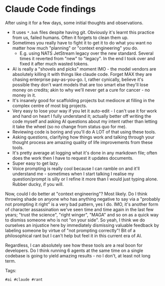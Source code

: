 # Claude Code findings

After using it for a few days, some initial thoughts and observations.

- It uses `*.bak` files despite having git. Obviously it's learnt this practice from us, failed humans. Often it forgets to clean them up.
- Sometimes you really have to fight it to get it to do what you want no matter how much "planning" or "context engineering" you do.
    - E.g. using NATS JetStream legacy over the new standard. Several times it reverted from "new" to "legacy". In the end I took over and fixed it after much wasted tokens.
- AI is really a "shovels and picks" moment IMO - the model vendors are absolutely killing it with things like claude code. Forget MAX they are chasing enterprise pay-as-you-go. I, rather cynically, believe it's possible they don't want models that are too smart else they'll lose money on credits; akin to why we'll never get a cure for cancer - no money in it. 
- It's insanely good for scaffolding projects but mediocre at filling in the complex centre of most big projects.
- Very easy to lose your way if you let it auto-edit - I can't use it for work and hand on heart I fully understand it; actually better off writing the code myself and asking AI questions about my intent rather than letting it take the wheel (so no change from status quo for me).
- Reviewing code is boring and you'll do A LOT of that using these tools.
- Asking questions, clarifying how things work and talking through your thought process are amazing quality of life improvements from these tools.
- It's pretty average at logging what it's done in any markdown file; often does the work then I have to request it updates documents.
- Super easy to get lazy.
- Voice prompting is really cool because I can ramble on and it'll understand me - sometimes when I start talking I realise my question/prompt is silly or I refine it more than I would just typing alone. Rubber ducky, if you will.

Now, could I do better at "context engineering"? Most likely. Do I think throwing shade on anyone who has anything negative to say via a "probably not prompting it right" is a very bad pattern, yes I do. IMO, it's another form of character assassination we've seen time and time again in the last few years; "trust the science", "right winger", "MAGA" and so on as a quick way to dismiss someone who is not "on your side". So yeah, I think we do ourselves an injustice here by immediately dismissing valuable feedback by labeling someone by virtue of "not prompting correctly"! Bit of a philosophical rant but I can't help but feel it in this current era of AI. 

Regardless, I can absolutely see how these tools are a real boon for developers. Do I think running 6 agents at the same time on a single codebase is going to yield amazing results - no I don't, at least not long term. 

Tags:

    #ai #claude #rant
